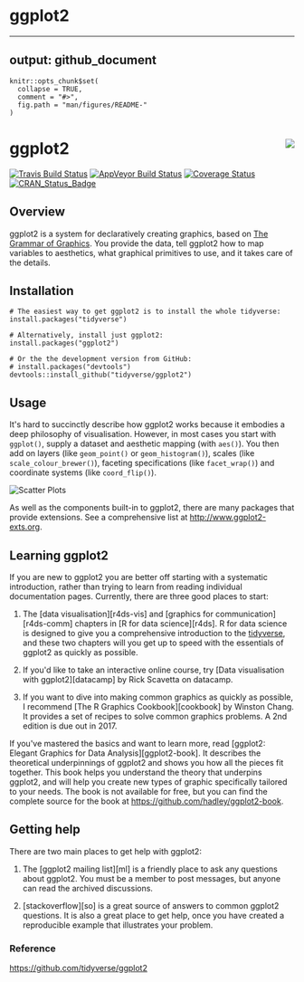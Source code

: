 # ggplot2

---
output: github_document
---

<!-- README.md is generated from README.Rmd. Please edit that file -->

```{r, echo = FALSE}
knitr::opts_chunk$set(
  collapse = TRUE,
  comment = "#>",
  fig.path = "man/figures/README-"
)
```

# ggplot2 <img src="man/figures/logo.png" align="right" />

[![Travis Build Status](https://travis-ci.org/tidyverse/ggplot2.svg?branch=master)](https://travis-ci.org/tidyverse/ggplot2)
[![AppVeyor Build Status](https://ci.appveyor.com/api/projects/status/github/tidyverse/ggplot2?branch=master&svg=true)](https://ci.appveyor.com/project/tidyverse/ggplot2)
[![Coverage Status](https://img.shields.io/codecov/c/github/tidyverse/ggplot2/master.svg)](https://codecov.io/github/tidyverse/ggplot2?branch=master)
[![CRAN_Status_Badge](http://www.r-pkg.org/badges/version/ggplot2)](https://cran.r-project.org/package=ggplot2)

## Overview

ggplot2 is a system for declaratively creating graphics, based on [The Grammar of Graphics](http://amzn.to/2ef1eWp). You provide the data, tell ggplot2 how to map variables to aesthetics, what graphical primitives to use, and it takes care of the details. 

## Installation

```{r, eval = FALSE}
# The easiest way to get ggplot2 is to install the whole tidyverse:
install.packages("tidyverse")

# Alternatively, install just ggplot2:
install.packages("ggplot2")

# Or the the development version from GitHub:
# install.packages("devtools")
devtools::install_github("tidyverse/ggplot2")
```

## Usage

It's hard to succinctly describe how ggplot2 works because it embodies a deep philosophy of visualisation. However, in most cases you start with `ggplot()`, supply a dataset and aesthetic mapping (with `aes()`). You then add on layers (like `geom_point()` or `geom_histogram()`), scales (like `scale_colour_brewer()`), faceting specifications (like `facet_wrap()`) and coordinate systems (like `coord_flip()`).


![Scatter Plots](https://raw.githubusercontent.com/nilesh-patil/Intro-To-ggplot2/master/images/CombinedPlots.png)


As well as the components built-in to ggplot2, there are many packages that provide extensions. See a comprehensive list at <http://www.ggplot2-exts.org>.

## Learning ggplot2

If you are new to ggplot2 you are better off starting with a systematic introduction, rather than trying to learn from reading individual documentation pages. Currently, there are three good places to start:

1.  The [data visualisation][r4ds-vis] and
    [graphics for communication][r4ds-comm] chapters in 
    [R for data science][r4ds]. R for data science is designed to
    give you a comprehensive introduction to the
    [tidyverse](http://tidyverse.org), and these two chapters will
    you get up to speed with the essentials of ggplot2 as quickly as 
    possible.
    
1.  If you'd like to take an interactive online course, try
    [Data visualisation with ggplot2][datacamp] by Rick Scavetta
    on datacamp.

1.  If you want to dive into making common graphics as quickly 
    as possible, I recommend [The R Graphics Cookbook][cookbook] 
    by Winston Chang. It provides a set of recipes to solve common
    graphics problems. A 2nd edition is due out in 2017.
    
If you've mastered the basics and want to learn more, read [ggplot2: Elegant Graphics for Data Analysis][ggplot2-book]. It describes the theoretical underpinnings of ggplot2 and shows you how all the pieces fit together. This book helps you understand the theory that underpins ggplot2, and will help you create new types of graphic specifically tailored to your needs. The book is not available for free, but you can find the complete source for the book at <https://github.com/hadley/ggplot2-book>.

## Getting help

There are two main places to get help with ggplot2:

1.  The [ggplot2 mailing list][ml] is a friendly place to ask any
    questions about ggplot2. You must be a member to post messages, 
    but anyone can read the archived discussions.

1.  [stackoverflow][so] is a great source of answers to common ggplot2
    questions. It is also a great place to get help, once you have
    created a reproducible example that illustrates your problem.
### Reference
https://github.com/tidyverse/ggplot2
